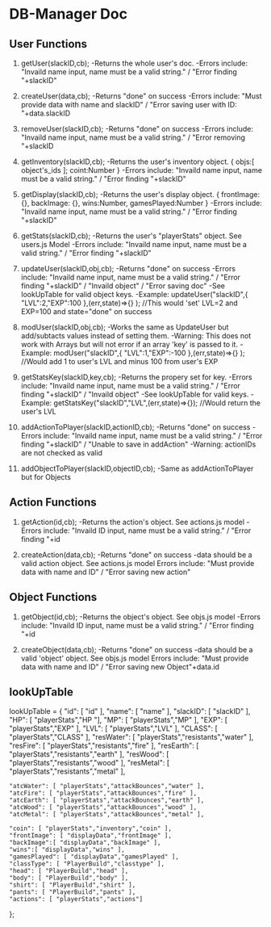 # DB-Manager Doc

## User Functions
1. getUser(slackID,cb); 
    -Returns the whole user's doc. 
    -Errors include: "Invaild name input, name must be a valid string." / "Error finding "+slackID"

2. createUser(data,cb);
    -Returns "done" on success
    -Errors include: "Must provide data with name and slackID" / "Error saving user with ID: "+data.slackID

3. removeUser(slackID,cb);
    -Returns "done" on success
    -Errors include: "Invaild name input, name must be a valid string." / "Error removing "+slackID

4. getInventory(slackID,cb);
    -Returns the user's inventory object. { objs:[ object's_ids ]; coint:Number }
    -Errors include: "Invaild name input, name must be a valid string." / "Error finding "+slackID"

5. getDisplay(slackID,cb);
    -Returns the user's display object. { frontImage: {}, backImage: {}, wins:Number, gamesPlayed:Number }
    -Errors include: "Invaild name input, name must be a valid string." / "Error finding "+slackID"

6. getStats(slackID,cb);
    -Returns the user's "playerStats" object. See users.js Model
    -Errors include: "Invaild name input, name must be a valid string." / "Error finding "+slackID"

7. updateUser(slackID,obj,cb);
    -Returns "done" on success
    -Errors include: "Invaild name input, name must be a valid string." / "Error finding "+slackID" / "Invaild object" / "Error saving doc"
    -See lookUpTable for valid object keys.
    -Example: updateUser("slackID",{ "LVL":2,"EXP":100 },(err,state)=>{} ); //This would 'set' LVL=2 and EXP=100 and state="done" on success

8. modUser(slackID,obj,cb);
    -Works the same as UpdateUser but add/subtacts values instead of setting them.
    -Warning: This does not work with Arrays but will not error if an array 'key' is passed to it.
    -Example: modUser("slackID",{ "LVL":1,"EXP":-100 },(err,state)=>{} ); //Would add 1 to user's LVL and minus 100 from user's EXP

9. getStatsKey(slackID,key,cb);
    -Returns the propery set for key.
    -Errors include: "Invaild name input, name must be a valid string." / "Error finding "+slackID" / "Invaild object"
    -See lookUpTable for valid keys.
    -Example: getStatsKey("slackID","LVL",(err,state)=>{}); //Would return the user's LVL

10. addActionToPlayer(slackID,actionID,cb);
    -Returns "done" on success
    -Errors include: "Invaild name input, name must be a valid string." / "Error finding "+slackID" / "Unable to save in addAction"
    -Warning: actionIDs are not checked as valid

11. addObjectToPlayer(slackID,objectID,cb);
    -Same as addActionToPlayer but for Objects

## Action Functions

1. getAction(id,cb);
    -Returns the action's object. See actions.js model
    -Errors include: "Invaild ID input, name must be a valid string." / "Error finding "+id

2. createAction(data,cb);
    -Returns "done" on success
    -data should be a valid action object. See actions.js model
    Errors include: "Must provide data with name and ID" / "Error saving new action"

## Object Functions

1. getObject(id,cb);
    -Returns the object's object. See objs.js model
    -Errors include: "Invaild ID input, name must be a valid string." / "Error finding "+id

2. createObject(data,cb);
    -Returns "done" on success
    -data should be a valid 'object' object. See objs.js model
    Errors include: "Must provide data with name and ID" / "Error saving new Object"+data.id


## lookUpTable

lookUpTable = {
    "id": [ "id" ],
    "name": [ "name" ],
    "slackID": [ "slackID" ],
    "HP": [ "playerStats","HP "],
    "MP": [ "playerStats","MP" ],
    "EXP": [ "playerStats","EXP" ],
    "LVL": [ "playerStats","LVL" ],
    "CLASS": [ "playerStats","CLASS" ],
    "resWater": [ "playerStats","resistants","water" ],
    "resFire": [ "playerStats","resistants","fire" ],
    "resEarth": [ "playerStats","resistants","earth" ],
    "resWood": [ "playerStats","resistants","wood" ],
    "resMetal": [ "playerStats","resistants","metal" ],
    
    "atcWater": [ "playerStats","attackBounces","water" ],
    "atcFire": [ "playerStats","attackBounces","fire" ],
    "atcEarth": [ "playerStats","attackBounces","earth" ],
    "atcWood": [ "playerStats","attackBounces","wood" ],
    "atcMetal": [ "playerStats","attackBounces","metal" ],
    
    "coin": [ "playerStats","inventory","coin" ],
    "frontImage": [ "displayData","frontImage" ],
    "backImage":[ "displayData","backImage" ],
    "wins":[ "displayData","wins" ],
    "gamesPlayed": [ "displayData","gamesPlayed" ],
    "classType": [ "PlayerBuild","classtype" ],
    "head": [ "PlayerBuild","head" ],
    "body": [ "PlayerBuild","body" ],
    "shirt": [ "PlayerBuild","shirt" ],
    "pants": [ "PlayerBuild","pants" ],
    "actions": [ "playerStats","actions"]
};


    
